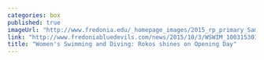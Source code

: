 ```yaml
---
categories: box
published: true
imageUrl: "http://www.fredonia.edu/_homepage_images/2015_rp_primary_Sam_Rokos_12_5_2014_7_44_05_PM.JPG"
link: "http://www.fredoniabluedevils.com/news/2015/10/3/WSWIM_1003153010.aspx"
title: "Women's Swimming and Diving: Rokos shines on Opening Day"
---
```


